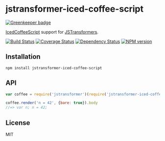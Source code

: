 # jstransformer-iced-coffee-script

[![Greenkeeper badge](https://badges.greenkeeper.io/jstransformers/jstransformer-iced-coffee-script.svg)](https://greenkeeper.io/)

[IcedCoffeeScript](http://maxtaco.github.io/coffee-script/) support for [JSTransformers](http://github.com/jstransformers).

[![Build Status](https://img.shields.io/travis/jstransformers/jstransformer-iced-coffee-script/master.svg)](https://travis-ci.org/jstransformers/jstransformer-iced-coffee-script)
[![Coverage Status](https://img.shields.io/codecov/c/github/jstransformers/jstransformer-iced-coffee-script/master.svg)](https://codecov.io/gh/jstransformers/jstransformer-iced-coffee-script)
[![Dependency Status](https://img.shields.io/david/jstransformers/jstransformer-iced-coffee-script/master.svg)](http://david-dm.org/jstransformers/jstransformer-iced-coffee-script)
[![NPM version](https://img.shields.io/npm/v/jstransformer-iced-coffee-script.svg)](https://www.npmjs.org/package/jstransformer-iced-coffee-script)

## Installation

    npm install jstransformer-iced-coffee-script

## API

```js
var coffee = require('jstransformer')(require('jstransformer-iced-coffee-script'))

coffee.render('n = 42', {bare: true}).body
//=> var n; n = 42;
```

## License

MIT
